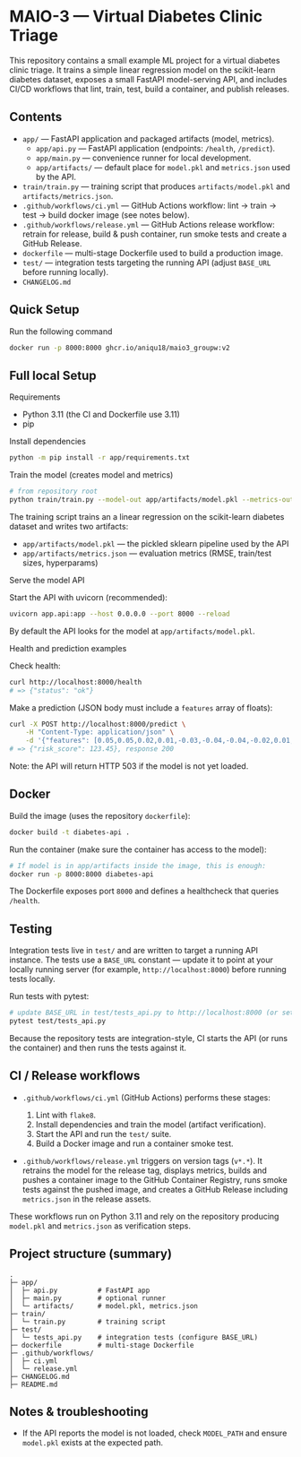 # MAIO-3 — Virtual Diabetes Clinic Triage

This repository contains a small example ML project for a virtual diabetes clinic triage. It trains a simple linear regression model on the scikit-learn diabetes dataset, exposes a small FastAPI model-serving API, and includes CI/CD workflows that lint, train, test, build a container, and publish releases.

## Contents

- `app/` — FastAPI application and packaged artifacts (model, metrics).
	- `app/api.py` — FastAPI application (endpoints: `/health`, `/predict`).
	- `app/main.py` — convenience runner for local development.
	- `app/artifacts/` — default place for `model.pkl` and `metrics.json` used by the API.
- `train/train.py` — training script that produces `artifacts/model.pkl` and `artifacts/metrics.json`.
- `.github/workflows/ci.yml` — GitHub Actions workflow: lint -> train -> test -> build docker image (see notes below).
- `.github/workflows/release.yml` — GitHub Actions release workflow: retrain for release, build & push container, run smoke tests and create a GitHub Release.
- `dockerfile` — multi-stage Dockerfile used to build a production image.
- `test/` — integration tests targeting the running API (adjust `BASE_URL` before running locally).
- `CHANGELOG.md` 

## Quick Setup 

Run the following command

```bash
docker run -p 8000:8000 ghcr.io/aniqu18/maio3_groupw:v2
```

## Full local Setup

Requirements

- Python 3.11 (the CI and Dockerfile use 3.11)
- pip

Install dependencies

```bash
python -m pip install -r app/requirements.txt
```

Train the model (creates model and metrics)

```bash
# from repository root
python train/train.py --model-out app/artifacts/model.pkl --metrics-out app/artifacts/metrics.json
```

The training script trains an a linear regression on the scikit-learn diabetes dataset and writes two artifacts:

- `app/artifacts/model.pkl` — the pickled sklearn pipeline used by the API
- `app/artifacts/metrics.json` — evaluation metrics (RMSE, train/test sizes, hyperparams)

Serve the model API

Start the API with uvicorn (recommended):

```bash
uvicorn app.api:app --host 0.0.0.0 --port 8000 --reload
```

By default the API looks for the model at `app/artifacts/model.pkl`.

Health and prediction examples

Check health:

```bash
curl http://localhost:8000/health
# => {"status": "ok"}
```

Make a prediction (JSON body must include a `features` array of floats):

```bash
curl -X POST http://localhost:8000/predict \
	-H "Content-Type: application/json" \
	-d '{"features": [0.05,0.05,0.02,0.01,-0.03,-0.04,-0.04,-0.02,0.01,0.02]}'
# => {"risk_score": 123.45}, response 200
```

Note: the API will return HTTP 503 if the model is not yet loaded.

## Docker

Build the image (uses the repository `dockerfile`):

```bash
docker build -t diabetes-api .
```

Run the container (make sure the container has access to the model):

```bash
# If model is in app/artifacts inside the image, this is enough:
docker run -p 8000:8000 diabetes-api
```

The Dockerfile exposes port `8000` and defines a healthcheck that queries `/health`.

## Testing

Integration tests live in `test/` and are written to target a running API instance. The tests use a `BASE_URL` constant — update it to point at your locally running server (for example, `http://localhost:8000`) before running tests locally.

Run tests with pytest:

```bash
# update BASE_URL in test/tests_api.py to http://localhost:8000 (or set an environment-aware test)
pytest test/tests_api.py
```

Because the repository tests are integration-style, CI starts the API (or runs the container) and then runs the tests against it.

## CI / Release workflows

- `.github/workflows/ci.yml` (GitHub Actions) performs these stages:
	1. Lint with `flake8`.
	2. Install dependencies and train the model (artifact verification).
	3. Start the API and run the `test/` suite.
	4. Build a Docker image and run a container smoke test.

- `.github/workflows/release.yml` triggers on version tags (`v*.*`). It retrains the model for the release tag, displays metrics, builds and pushes a container image to the GitHub Container Registry, runs smoke tests against the pushed image, and creates a GitHub Release including `metrics.json` in the release assets.

These workflows run on Python 3.11 and rely on the repository producing `model.pkl` and `metrics.json` as verification steps.

## Project structure (summary)

```
.
├─ app/
│  ├─ api.py          # FastAPI app
│  ├─ main.py         # optional runner
│  └─ artifacts/      # model.pkl, metrics.json
├─ train/
│  └─ train.py        # training script
├─ test/
│  └─ tests_api.py    # integration tests (configure BASE_URL)
├─ dockerfile         # multi-stage Dockerfile
├─ .github/workflows/
│  ├─ ci.yml
│  └─ release.yml
├─ CHANGELOG.md
├─ README.md
```

## Notes & troubleshooting

- If the API reports the model is not loaded, check `MODEL_PATH` and ensure `model.pkl` exists at the expected path.
